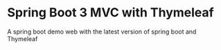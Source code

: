 # Spring Boot 3 MVC with Thymeleaf

A spring boot demo web with the latest version of spring boot and Thymeleaf

